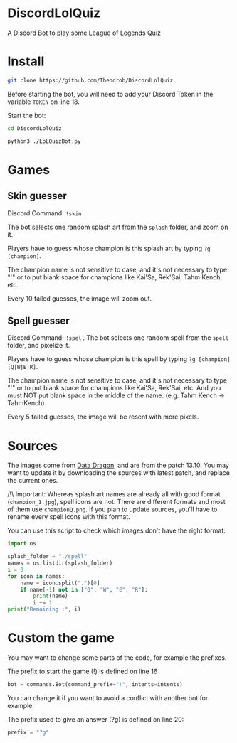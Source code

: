# DiscordLolQuiz
A Discord Bot to play some League of Legends Quiz

# Install

```bash
git clone https://github.com/Theodrob/DiscordLolQuiz
```

Before starting the bot, you will need to add your Discord Token in the variable `TOKEN` on line 18.

Start the bot:

```bash
cd DiscordLolQuiz
```

```bash
python3 ./LoLQuizBot.py
```

# Games

## Skin guesser

Discord Command: `!skin`

The bot selects one random splash art from the `splash` folder, and zoom on it.  

Players have to guess whose champion is this splash art by typing `?g [champion]`.  

The champion name is not sensitive to case, and it's not necessary to type "'" or to put blank space for champions like
Kai'Sa, Rek'Sai, Tahm Kench, etc.

Every 10 failed guesses, the image will zoom out.

## Spell guesser

Discord Command: `!spell`
The bot selects one random spell from the `spell` folder, and pixelize it.

Players have to guess whose champion is this spell by typing `?g [champion] [Q|W|E|R]`.  

The champion name is not sensitive to case, and it's not necessary to type "'" or to put blank space for champions like
Kai'Sa, Rek'Sai, etc. And you must NOT put blank space in the middle of the name. (e.g. Tahm Kench -> TahmKench)

Every 5 failed guesses, the image will be resent with more pixels.

# Sources

The images come from [Data Dragon](https://riot-api-libraries.readthedocs.io/en/latest/ddragon.html), and are from the patch 13.10.
You may want to update it by downloading the sources with latest patch, and replace the current ones.

/!\ Important:
Whereas splash art names are already all with good format (`champion_1.jpg`), spell icons are not.
There are different formats and most of them use `championQ.png`. If you plan to update sources, you'll have to rename
every spell icons with this format.

You can use this script to check which images don't have the right format:
```python
import os

splash_folder = "./spell"
names = os.listdir(splash_folder)
i = 0
for icon in names:
    name = icon.split(".")[0]
    if name[-1] not in ["Q", "W", "E", "R"]:
        print(name)
        i += 1
print("Remaining :", i)
```

# Custom the game
You may want to change some parts of the code, for example the prefixes.  

The prefix to start the game (!) is defined on line 16 
```python
bot = commands.Bot(command_prefix="!", intents=intents)
```
You can change it if you want to avoid a conflict with another bot for example.

The prefix used to give an answer (?g) is defined on line 20:
```python 
prefix = "?g"
```